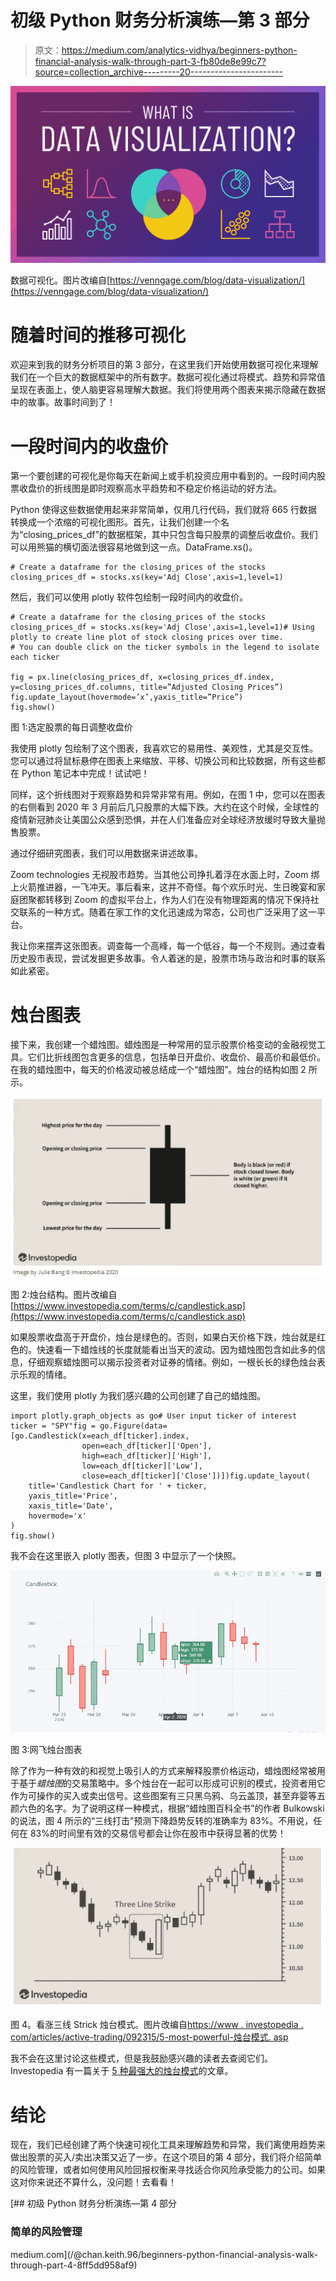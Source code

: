 # 初级 Python 财务分析演练—第 3 部分

> 原文：<https://medium.com/analytics-vidhya/beginners-python-financial-analysis-walk-through-part-3-fb80de8e99c7?source=collection_archive---------20----------------------->

![](img/3bd6fde17ee28eed6eedc8a81f6002fd.png)

数据可视化。图片改编自[https://venngage.com/blog/data-visualization/](https://venngage.com/blog/data-visualization/)

# 随着时间的推移可视化

欢迎来到我的财务分析项目的第 3 部分，在这里我们开始使用数据可视化来理解我们在一个巨大的数据框架中的所有数字。数据可视化通过将模式、趋势和异常值呈现在表面上，使人脑更容易理解大数据。我们将使用两个图表来揭示隐藏在数据中的故事。故事时间到了！

# 一段时间内的收盘价

第一个要创建的可视化是你每天在新闻上或手机投资应用中看到的。一段时间内股票收盘价的折线图是即时观察高水平趋势和不稳定价格运动的好方法。

Python 使得这些数据使用起来非常简单，仅用几行代码，我们就将 665 行数据转换成一个浓缩的可视化图形。首先，让我们创建一个名为“closing_prices_df”的数据框架，其中只包含每只股票的调整后收盘价。我们可以用熊猫的横切面法很容易地做到这一点。DataFrame.xs()。

```
# Create a dataframe for the closing_prices of the stocks
closing_prices_df = stocks.xs(key='Adj Close',axis=1,level=1)
```

然后，我们可以使用 plotly 软件包绘制一段时间内的收盘价。

```
# Create a dataframe for the closing_prices of the stocks
closing_prices_df = stocks.xs(key='Adj Close',axis=1,level=1)# Using plotly to create line plot of stock closing prices over time. 
# You can double click on the ticker symbols in the legend to isolate each ticker

fig = px.line(closing_prices_df, x=closing_prices_df.index, y=closing_prices_df.columns, title=”Adjusted Closing Prices”)
fig.update_layout(hovermode=’x’,yaxis_title=”Price”)
fig.show()
```

图 1:选定股票的每日调整收盘价

我使用 plotly 包绘制了这个图表，我喜欢它的易用性、美观性，尤其是交互性。您可以通过将鼠标悬停在图表上来缩放、平移、切换公司和比较数据，所有这些都在 Python 笔记本中完成！试试吧！

同样，这个折线图对于观察趋势和异常非常有用。例如，在图 1 中，您可以在图表的右侧看到 2020 年 3 月前后几只股票的大幅下跌。大约在这个时候，全球性的疫情新冠肺炎让美国公众感到恐惧，并在人们准备应对全球经济放缓时导致大量抛售股票。

通过仔细研究图表，我们可以用数据来讲述故事。

Zoom technologies 无视股市趋势。当其他公司挣扎着浮在水面上时，Zoom 绑上火箭推进器，一飞冲天。事后看来，这并不奇怪。每个欢乐时光、生日晚宴和家庭团聚都转移到 Zoom 的虚拟平台上，作为人们在没有物理距离的情况下保持社交联系的一种方式。随着在家工作的文化迅速成为常态，公司也广泛采用了这一平台。

我让你来摆弄这张图表。调查每一个高峰，每一个低谷，每一个不规则。通过查看历史股市表现，尝试发掘更多故事。令人着迷的是，股票市场与政治和时事的联系如此紧密。

# 烛台图表

接下来，我创建一个蜡烛图。蜡烛图是一种常用的显示股票价格变动的金融视觉工具。它们比折线图包含更多的信息，包括单日开盘价、收盘价、最高价和最低价。在我的蜡烛图中，每天的价格波动被总结成一个“蜡烛图”。烛台的结构如图 2 所示。

![](img/b1ad85a8e0ebd9cf3887b8b7589af6b6.png)

图 2:烛台结构。图片改编自[https://www.investopedia.com/terms/c/candlestick.asp](https://www.investopedia.com/terms/c/candlestick.asp)

如果股票收盘高于开盘价，烛台是绿色的。否则，如果白天价格下跌，烛台就是红色的。快速看一下蜡烛线的长度就能看出当天的波动。因为蜡烛图包含如此多的信息，仔细观察蜡烛图可以揭示投资者对证券的情绪。例如，一根长长的绿色烛台表示乐观的情绪。

这里，我们使用 plotly 为我们感兴趣的公司创建了自己的蜡烛图。

```
import plotly.graph_objects as go# User input ticker of interest
ticker = "SPY"fig = go.Figure(data=[go.Candlestick(x=each_df[ticker].index,
                open=each_df[ticker]['Open'],
                high=each_df[ticker]['High'],
                low=each_df[ticker]['Low'],
                close=each_df[ticker]['Close'])])fig.update_layout(
    title='Candlestick Chart for ' + ticker,
    yaxis_title='Price',
    xaxis_title='Date',
    hovermode='x'
)
fig.show()
```

我不会在这里嵌入 plotly 图表，但图 3 中显示了一个快照。

![](img/6ea343372f7a7042b8e9695be0926514.png)

图 3:网飞烛台图表

除了作为一种有效的和视觉上吸引人的方式来解释股票价格运动，蜡烛图经常被用于基于*蜡烛图*的交易策略中。多个烛台在一起可以形成可识别的模式，投资者用它作为可操作的买入或卖出信号。这些图案有三只黑乌鸦、乌云盖顶，甚至弃婴等五颜六色的名字。为了说明这样一种模式，根据“蜡烛图百科全书”的作者 Bulkowski 的说法，图 4 所示的“三线打击”预测下降趋势反转的准确率为 83%。不用说，任何在 83%的时间里有效的交易信号都会让你在股市中获得显著的优势！

![](img/c6d671709dc556ac14b4b150addeb9ff.png)

图 4。看涨三线 Strick 烛台模式。图片改编自[https://www . investopedia . com/articles/active-trading/092315/5-most-powerful-烛台模式. asp](https://www.investopedia.com/articles/active-trading/092315/5-most-powerful-candlestick-patterns.asp)

我不会在这里讨论这些模式，但是我鼓励感兴趣的读者去查阅它们。Investopedia 有一篇关于 [5 种最强大的烛台模式](https://www.investopedia.com/articles/active-trading/092315/5-most-powerful-candlestick-patterns.asp)的文章。

# 结论

现在，我们已经创建了两个快速可视化工具来理解趋势和异常，我们离使用趋势来做出股票的买入/卖出决策又近了一步。在这个项目的第 4 部分，我们将介绍简单的风险管理，或者如何使用风险回报权衡来寻找适合你风险承受能力的公司。如果这对你来说还不算什么，没问题！去看看！

[](/@chan.keith.96/beginners-python-financial-analysis-walk-through-part-4-8ff5dd958af9) [## 初级 Python 财务分析演练—第 4 部分

### 简单的风险管理

medium.com\](/@chan.keith.96/beginners-python-financial-analysis-walk-through-part-4-8ff5dd958af9)